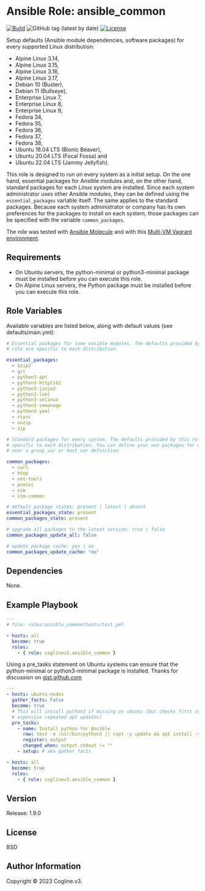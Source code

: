 # Ansible Role: ansible_common

[![Build](https://github.com/coglinev3/ansible_common/actions/workflows/build.yml/badge.svg)](https://github.com/coglinev3/ansible_common/actions/workflows/build.yml) ![GitHub tag (latest by date)](https://img.shields.io/github/v/tag/coglinev3/ansible-common) [![License](https://img.shields.io/badge/License-BSD%203--Clause-blue.svg)](https://raw.githubusercontent.com/coglinev3/ansible-common/master/LICENSE)

Setup defaults (Ansible module dependencies, software packages) for every supported Linux distribution:
* Alpine Linux 3.14,
* Alpine Linux 3.15,
* Alpine Linux 3.16,
* Alpine Linux 3.17,
* Debian 10 (Buster),
* Debian 11 (Bullseye),
* Enterprise Linux 7, 
* Enterprise Linux 8, 
* Enterprise Linux 9, 
* Fedora 34,
* Fedora 35,
* Fedora 36,
* Fedora 37,
* Fedora 38,
* Ubuntu 18.04 LTS (Bionic Beaver),
* Ubuntu 20.04 LTS (Focal Fossa) and
* Ubuntu 22.04 LTS (Jammy Jellyfish).

This role is designed to run on every system as a initial setup. On the one hand, essential packages for Ansible modules and, on the other hand, standard packages for each Linux system are installed. Since each system administrator uses other Ansible modules, they can be defined using the `essential_packages` variable itself. The same applies to the standard packages. Because each system administrator or company has its own preferences for the packages to install on each system, those packages can be specified with the variable `common_packages`.

The role was tested with [Ansible Molecule](https://molecule.readthedocs.io/en/latest/ "Ansible Molecule") and with this [Multi-VM Vagrant environment](https://ansible-development.readthedocs.io/ "Vagrant environment for Developing and Testing Ansible Roles").

## Requirements

* On Ubuntu servers, the python-minimal or python3-minimal package must be installed before you can
execute this role.
* On Alpine Linux servers, the Python package must be installed before you can
execute this role.

## Role Variables

Available variables are listed below, along with default values (see defaults/main.yml):

```yml
# Essential packages for some ansible modules. The defaults provided by this
# role are specific to each distribution.

essential_packages:
  - bzip2
  - git
  - python3-apt
  - python3-httplib2
  - python3-jinja2
  - python3-lxml
  - python3-selinux
  - python3-semanage
  - python3-yaml
  - rsync
  - unzip
  - zip

# Standard packages for every system. The defaults provided by this role are
# specific to each distribution. You can define your own packages for example
# over a group_var or host_var definition.

common_packages:
  - curl
  - htop
  - net-tools
  - psmisc
  - vim
  - vim-common

# default package states: present | latest | absent
essential_packages_state: present
common_packages_state: present

# upgrade all packages to the latest version: true | false
common_packages_update_all: false

# update package cache: yes | no
common_packages_update_cache: "no"
```

## Dependencies

None.

## Example Playbook

```yml
---
# file: roles/ansible_common/tests/test.yml

- hosts: all
  become: true
  roles:
    - { role: coglinev3.ansible_common }
```

Using a pre_tasks statement on Ubuntu systems can ensure that the python-minimal or python3-minimal package is installed. Thanks for discussion on [gist.github.com](https://gist.github.com/gwillem/4ba393dceb55e5ae276a87300f6b8e6f "gwillem/ansible-bootstrap-ubuntu-16.04.yml")

```yml
---
- hosts: ubuntu-nodes
  gather_facts: False
  become: true
  # This will install python3 if missing on ubuntu (but checks first so no
  # expensive repeated apt updates)
  pre_tasks:
    - name: Install python for Ansible
      raw: test -e /usr/bin/python3 || (apt -y update && apt install -y python3-minimal)
      register: output
      changed_when: output.stdout != ""
    - setup: # aka gather_facts

- hosts: all
  become: true
  roles:
    - { role: coglinev3.ansible_common }
```

## Version

Release: 1.9.0

## License

BSD

## Author Information

Copyright &copy; 2023 Cogline.v3.
